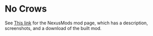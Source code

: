 # No Crows


See [This link](http://www.nexusmods.com/stardewvalley/mods/1682?) for the NexusMods mod page, which has a description, screenshots, and a download of the built mod.